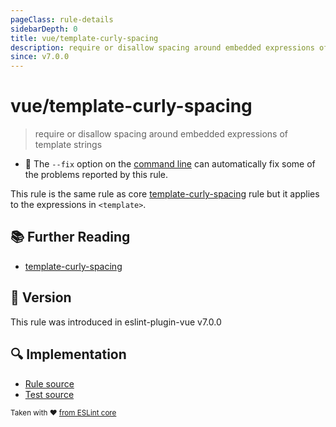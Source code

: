 ```yaml
---
pageClass: rule-details
sidebarDepth: 0
title: vue/template-curly-spacing
description: require or disallow spacing around embedded expressions of template strings
since: v7.0.0
---
```

# vue/template-curly-spacing

> require or disallow spacing around embedded expressions of template strings

- :wrench: The `--fix` option on the [command line](https://eslint.org/docs/user-guide/command-line-interface#fixing-problems) can automatically fix some of the problems reported by this rule.

This rule is the same rule as core [template-curly-spacing] rule but it applies to the expressions in `<template>`.

## :books: Further Reading

- [template-curly-spacing]

[template-curly-spacing]: https://eslint.org/docs/rules/template-curly-spacing

## :rocket: Version

This rule was introduced in eslint-plugin-vue v7.0.0

## :mag: Implementation

- [Rule source](https://github.com/vuejs/eslint-plugin-vue/blob/master/lib/rules/template-curly-spacing.js)
- [Test source](https://github.com/vuejs/eslint-plugin-vue/blob/master/tests/lib/rules/template-curly-spacing.js)

<sup>Taken with ❤️ [from ESLint core](https://eslint.org/docs/rules/template-curly-spacing)</sup>

